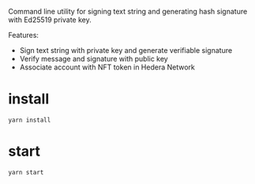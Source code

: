 Command line utility for signing text string and generating hash signature with Ed25519 private key.

Features:
- Sign text string with private key and generate verifiable signature
- Verify message and signature with public key
- Associate account with NFT token in Hedera Network

# install

```yarn install```

# start

```yarn start```
